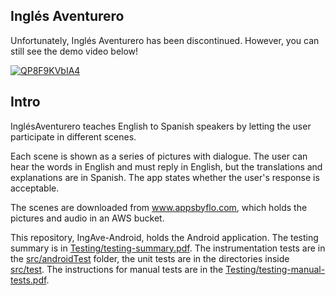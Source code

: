 ## Inglés Aventurero

Unfortunately, Inglés Aventurero has been discontinued. However, you can still see the demo video below!

[![QP8F9KVbIA4](https://img.youtube.com/vi/QP8F9KVbIA4/0.jpg)](https://www.youtube.com/watch?v=QP8F9KVbIA4&t=2m18s)

## Intro

InglésAventurero teaches English to Spanish speakers by letting the user participate in different scenes.

Each scene is shown as a series of pictures with dialogue. The user can hear the words in English and must reply in English, but the translations and explanations are in Spanish. The app states whether the user's response is acceptable.

The scenes are downloaded from www.appsbyflo.com, which holds the pictures and audio in an AWS bucket.

This repository, IngAve-Android, holds the Android application. The testing summary is in [Testing/testing-summary.pdf](Testing/testing-summary.pdf). The instrumentation tests are in the [src/androidTest](InglesAventurero/app/src/androidTest/java/com/olfybsppa/inglesaventurero/tests) folder, the unit tests are in the directories inside [src/test](InglesAventurero/app/src/test/java/com/olfybsppa/inglesaventurero). The instructions for manual tests are in the [Testing/testing-manual-tests.pdf](Testing/testing-manual-tests.pdf).
